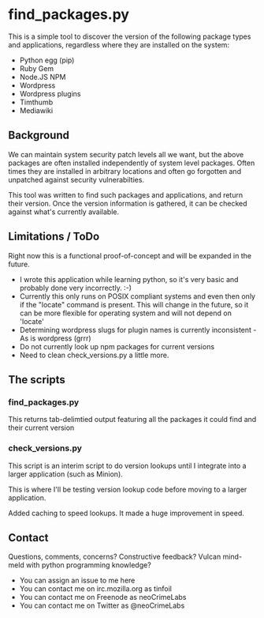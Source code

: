 # find_packages.py

This is a simple tool to discover the version of the following package types and applications, regardless where they are installed on the system:

* Python egg (pip)
* Ruby Gem
* Node.JS NPM
* Wordpress
* Wordpress plugins
* Timthumb
* Mediawiki

## Background

We can maintain system security patch levels all we want, but the above packages are often installed independently of system level packages.  Often times they are installed in arbitrary locations and often go forgotten and unpatched against security vulnerabilties.

This tool was written to find such packages and applications, and return their version.  Once the version information is gathered, it can be checked against what's currently available.

## Limitations / ToDo

Right now this is a functional proof-of-concept and will be expanded in the future.

* I wrote this application while learning python, so it's very basic and probably done very incorrectly.  :-)
* Currently this only runs on POSIX compliant systems and even then only if the "locate" command is present.  This will change in the future, so it can be more flexible for operating system and will not depend on 'locate'
* Determining wordpress slugs for plugin names is currently inconsistent - As is wordpress (grrr)
* Do not currently look up npm packages for current versions
* Need to clean check_versions.py  a little more.

## The scripts

### find_packages.py

This returns tab-delimtied output featuring all the packages it could find and their current version

### check_versions.py

This script is an interim script to do version lookups until I integrate into a larger application (such as Minion).

This is where I'll be testing version lookup code before moving to a larger application.

Added caching to speed lookups.  It made a huge improvement in speed.

## Contact

Questions, comments, concerns?  Constructive feedback?  Vulcan mind-meld with python programming knowledge?

* You can assign an issue to me here
* You can contact me on irc.mozilla.org as tinfoil
* You can contact me on Freenode as neoCrimeLabs
* You can contact me on Twitter as @neoCrimeLabs
